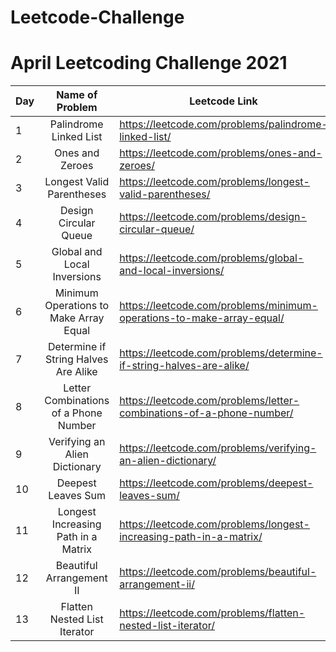 # Leetcode-Challenge

# April Leetcoding Challenge 2021

Day | Name of Problem | Leetcode Link | Video Link
--- | :---: | --- | ---
1 | Palindrome Linked List | https://leetcode.com/problems/palindrome-linked-list/ | https://youtu.be/Ll9ZbXaXqlQ
2 | Ones and Zeroes | https://leetcode.com/problems/ones-and-zeroes/ | https://youtu.be/qkUZ87NCYSw
3 | Longest Valid Parentheses | https://leetcode.com/problems/longest-valid-parentheses/ | https://youtu.be/VdQuwtEd10M
4 | Design Circular Queue | https://leetcode.com/problems/design-circular-queue/ | https://youtu.be/Q2YhZ6Pq0GQ
5 | Global and Local Inversions | https://leetcode.com/problems/global-and-local-inversions/ | https://youtu.be/1QlP6cVLrII
6 | Minimum Operations to Make Array Equal | https://leetcode.com/problems/minimum-operations-to-make-array-equal/ | https://youtu.be/9aGx9hoIBjI
7 | Determine if String Halves Are Alike | https://leetcode.com/problems/determine-if-string-halves-are-alike/ | https://youtu.be/752uISt9sCs
8 | Letter Combinations of a Phone Number | https://leetcode.com/problems/letter-combinations-of-a-phone-number/ | https://youtu.be/Ydur1aYALc4
9 | Verifying an Alien Dictionary | https://leetcode.com/problems/verifying-an-alien-dictionary/ | https://youtu.be/jK5a8T9q4pc
10 | Deepest Leaves Sum | https://leetcode.com/problems/deepest-leaves-sum/ | https://youtu.be/kgG2LuxzAHU
11 | Longest Increasing Path in a Matrix | https://leetcode.com/problems/longest-increasing-path-in-a-matrix/ | https://youtu.be/WiEqhI7v2FY
12 | Beautiful Arrangement II | https://leetcode.com/problems/beautiful-arrangement-ii/ | https://youtu.be/BiQlqgmJ0BM
13 | Flatten Nested List Iterator | https://leetcode.com/problems/flatten-nested-list-iterator/ | https://youtu.be/BiQlqgmJ0BM
